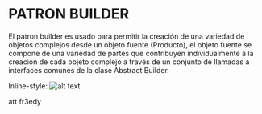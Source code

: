 # PATRON BUILDER 

El patron builder es usado para permitir la creación de una variedad de objetos complejos desde un objeto fuente (Producto), el objeto fuente se compone de una variedad de partes que contribuyen individualmente a la creación de cada objeto complejo a través de un conjunto de llamadas a interfaces comunes de la clase Abstract Builder.

Inline-style: 
![alt text](https://es.wikipedia.org/wiki/Builder_%28patr%C3%B3n_de_dise%C3%B1o%29#/media/File:Builder_UML_class_diagram.svg "Logo Title Text 1")

att fr3edy
